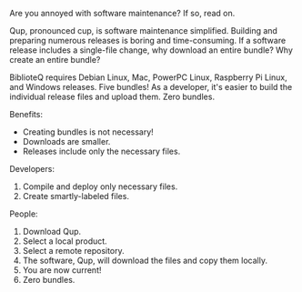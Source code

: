 Are you annoyed with software maintenance? If so, read on.

Qup, pronounced cup, is software maintenance simplified. Building and preparing
numerous releases is boring and time-consuming. If a software release includes
a single-file change, why download an entire bundle? Why create an entire bundle?

BiblioteQ requires Debian Linux, Mac, PowerPC Linux, Raspberry Pi Linux, and
Windows releases. Five bundles! As a developer, it's easier to build the
individual release files and upload them. Zero bundles.

Benefits:
<ul>
<li>Creating bundles is not necessary!</li>
<li>Downloads are smaller.</li>
<li>Releases include only the necessary files.</li>
</ul>

Developers:
<ol>
<li>Compile and deploy only necessary files.</li>
<li>Create smartly-labeled files.</li>
</ol>

People:
<ol>
<li>Download Qup.</li>
<li>Select a local product.</li>
<li>Select a remote repository.</li>
<li>The software, Qup, will download the files and copy them locally.</li>
<li>You are now current!</li>
<li>Zero bundles.</li>
</ol>
